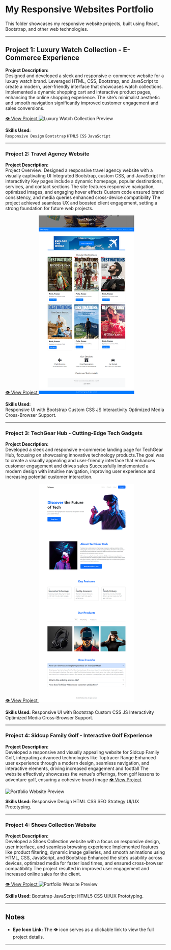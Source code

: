 # My Responsive Websites Portfolio

This folder showcases my responsive website projects, built using React, Bootstrap, and other web technologies.

---

## Project 1: Luxury Watch Collection - E-Commerce Experience

**Project Description:**  
Designed and developed a sleek and responsive e-commerce website for a luxury watch brand. Leveraged HTML, CSS, Bootstrap, and JavaScript to create a modern, user-friendly interface that showcases watch collections. Implemented a dynamic shopping cart and interactive product pages, enhancing the online shopping experience. The site’s minimalist aesthetic and smooth navigation significantly improved customer engagement and sales conversions.

<a href="" target="_blank">
  👁️ View Project
</a>

<img src="https://github.com/ahsannafees903/porfolio/blob/Portmain/images/wacht%20%20wrbsite.jpg" alt="Luxury Watch Collection Preview" width="300"/>

**Skills Used:**  
`Responsive Design` `Bootstrap` `HTML5` `CSS` `JavaScript`

---

### Project 2: Travel Agency Website

**Project Description:**  
Project Overview: Designed a responsive travel agency website with a visually captivating UI Integrated Bootstrap, custom CSS, and JavaScript for interactivity Key pages include a dynamic homepage, popular destinations, services, and contact sections The site features responsive navigation, optimized images, and engaging hover effects Custom code ensured brand consistency, and media queries enhanced cross-device compatibility The project achieved seamless UX and boosted client engagement, setting a strong foundation for future web projects.

<a href="#" target="_blank">
  👁️ View Project
</a>

<img src="https://github.com/ahsannafees903/responsive-webs/blob/main/images/tavel%20aganecy%20image_original" alt="Travel Agency Preview" width="300"/>

**Skills Used:**  
Responsive UI with Bootstrap
Custom CSS
JS Interactivity
Optimized Media
Cross-Browser Support.

---

### Project 3: TechGear Hub - Cutting-Edge Tech Gadgets

**Project Description:**  
Developed a sleek and responsive e-commerce landing page for TechGear Hub, focusing on showcasing innovative technology products.The goal was to create a visually appealing and user-friendly interface that enhances customer engagement and drives sales Successfully implemented a modern design with intuitive navigation, improving user experience and increasing potential customer interaction.

<a href="#" target="_blank">
  👁️ View Project
</a>

<img src="https://github.com/ahsannafees903/responsive-webs/blob/main/images/TechGear%20Hub%20-%20Cutting-Edge%20Tech%20Gadgets" alt="Portfolio Website Preview" width="300"/>

**Skills Used:**
Responsive UI with Bootstrap
Custom CSS
JS Interactivity
Optimized Media
Cross-Browser Support.

---

### Project 4: Sidcup Family Golf - Interactive Golf Experience

**Project Description:**  
Developed a responsive and visually appealing website for Sidcup Family Golf, integrating advanced technologies like Toptracer Range Enhanced user experience through a modern design, seamless navigation, and interactive elements, driving increased engagement and footfall The website effectively showcases the venue's offerings, from golf lessons to adventure golf, ensuring a cohesive brand image
<a href="#" target="_blank">
👁️ View Project
</a>

<img src="https://via.placeholder.com/300" alt="Portfolio Website Preview" width="300"/>

**Skills Used:**
Responsive Design
HTML
CSS
SEO Strategy
UI/UX Prototyping.

---

### Project 4: Shoes Collection Website

**Project Description:**  
Developed a Shoes Collection website with a focus on responsive design, user interface, and seamless browsing experience
Implemented features like product filtering, dynamic image galleries, and smooth animations using HTML, CSS, JavaScript, and Bootstrap Enhanced the site’s usability across devices, optimized media for faster load times, and ensured cross-browser compatibility The project resulted in improved user engagement and increased online sales for the client.

<a href="#" target="_blank">
  👁️ View Project
</a>

<img src="https://via.placeholder.com/300" alt="Portfolio Website Preview" width="300"/>

**Skills Used:**
Bootstrap
JavaScript
HTML5
CSS
UI/UX Prototyping.

---

## Notes

- **Eye Icon Link:** The 👁️ icon serves as a clickable link to view the full project details. 

---
